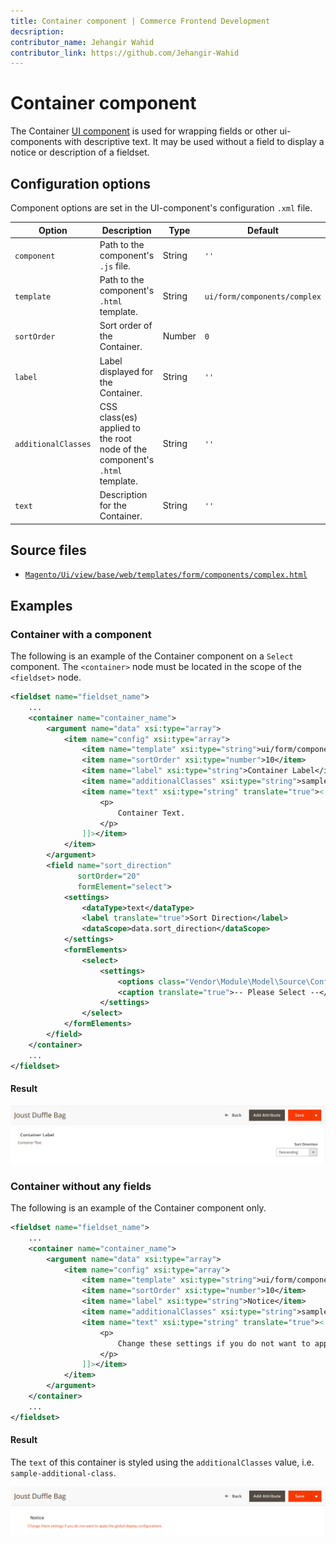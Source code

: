 ```yaml
---
title: Container component | Commerce Frontend Development
decsription:
contributor_name: Jehangir Wahid
contributor_link: https://github.com/Jehangir-Wahid
---
```


# Container component

The Container [UI component](https://glossary.magento.com/ui-component) is used for wrapping fields or other ui-components with descriptive text. It may be used without a field to display a notice or description of a fieldset.

## Configuration options

Component options are set in the UI-component's configuration `.xml` file.

| Option | Description | Type | Default |
| --- | --- | --- | --- |
| `component` | Path to the component's `.js` file. | String | `''` |
| `template` | Path to the component's `.html` template. | String | `ui/form/components/complex` |
| `sortOrder` | Sort order of the Container. | Number | `0` |
| `label` | Label displayed for the Container. | String | `''` |
| `additionalClasses` | CSS class(es) applied to the root node of the component's `.html` template. | String | `''` |
| `text` | Description for the Container. | String | `''` |

## Source files

-  [`Magento/Ui/view/base/web/templates/form/components/complex.html`](https://github.com/magento/magento2/blob/2.4/app/code/Magento/Ui/view/base/web/templates/form/components/complex.html)

## Examples

### Container with a component

The following is an example of the Container component on a `Select` component.
The `<container>` node must be located in the scope of the `<fieldset>` node.

```xml
<fieldset name="fieldset_name">
    ...
    <container name="container_name">
        <argument name="data" xsi:type="array">
            <item name="config" xsi:type="array">
                <item name="template" xsi:type="string">ui/form/components/complex</item>
                <item name="sortOrder" xsi:type="number">10</item>
                <item name="label" xsi:type="string">Container Label</item>
                <item name="additionalClasses" xsi:type="string">sample-additional-class</item>
                <item name="text" xsi:type="string" translate="true"><![CDATA[
                    <p>
                        Container Text.
                    </p>
                ]]></item>
            </item>
        </argument>
        <field name="sort_direction"
               sortOrder="20"
               formElement="select">
            <settings>
                <dataType>text</dataType>
                <label translate="true">Sort Direction</label>
                <dataScope>data.sort_direction</dataScope>
            </settings>
            <formElements>
                <select>
                    <settings>
                        <options class="Vendor\Module\Model\Source\Config\SortDirection" />
                        <caption translate="true">-- Please Select --</caption>
                    </settings>
                </select>
            </formElements>
        </field>
    </container>
    ...
</fieldset>
```

#### Result

![Container with a field](../_images/ui-components/container-with-field-result.png)

### Container without any fields

The following is an example of the Container component only.

```xml
<fieldset name="fieldset_name">
    ...
    <container name="container_name">
        <argument name="data" xsi:type="array">
            <item name="config" xsi:type="array">
                <item name="template" xsi:type="string">ui/form/components/complex</item>
                <item name="sortOrder" xsi:type="number">10</item>
                <item name="label" xsi:type="string">Notice</item>
                <item name="additionalClasses" xsi:type="string">sample-additional-class</item>
                <item name="text" xsi:type="string" translate="true"><![CDATA[
                    <p>
                        Change these settings if you do not want to apply the global display configurations.
                    </p>
                ]]></item>
            </item>
        </argument>
    </container>
    ...
</fieldset>
```

#### Result

The `text` of this container is styled using the `additionalClasses` value, i.e. `sample-additional-class`.

![Container with out any fields](../_images/ui-components/container-result.png)
